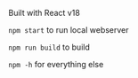 Built with React v18

`npm start` to run local webserver

`npm run build` to build

`npm -h` for everything else
